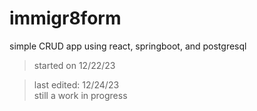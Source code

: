 # immigr8form
simple CRUD app using react, springboot, and postgresql  

>started on 12/22/23  
  
>last edited: 12/24/23  
still a work in progress  
